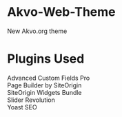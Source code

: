 # Akvo-Web-Theme
New Akvo.org theme

# Plugins Used
Advanced Custom Fields Pro<br>
Page Builder by SiteOrigin<br>
SiteOrigin Widgets Bundle<br>
Slider Revolution<br>
Yoast SEO<br>

